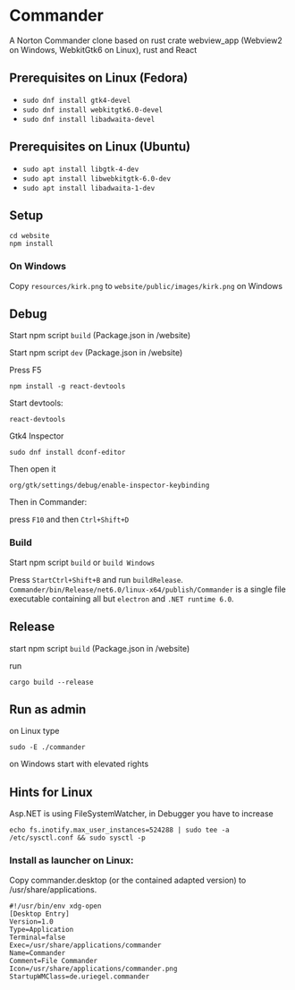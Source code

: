 # Commander
A Norton Commander clone based on rust crate webview_app (Webview2 on Windows, WebkitGtk6 on Linux), rust and React

## Prerequisites on Linux (Fedora)
* ```sudo dnf install gtk4-devel```
* ```sudo dnf install webkitgtk6.0-devel```
* ```sudo dnf install libadwaita-devel```

## Prerequisites on Linux (Ubuntu)
* ```sudo apt install libgtk-4-dev```
* ```sudo apt install libwebkitgtk-6.0-dev```
* ```sudo apt install libadwaita-1-dev```

## Setup

```
cd website
npm install
```

### On Windows

Copy ```resources/kirk.png``` to ```website/public/images/kirk.png``` on Windows

## Debug

Start npm script `build` (Package.json in /website)

Start npm script `dev` (Package.json in /website)

Press F5

```npm install -g react-devtools```

Start devtools:

```react-devtools```

Gtk4 Inspector

```sudo dnf install dconf-editor```

Then open it

```org/gtk/settings/debug/enable-inspector-keybinding```

Then in Commander:

press ```F10``` and then ```Ctrl+Shift+D```

### Build

Start npm script `build` or `build Windows`
 
Press `StartCtrl+Shift+B` and run `buildRelease`. `Commander/bin/Release/net6.0/linux-x64/publish/Commander` is a single file executable containing all but `electron` and `.NET runtime 6.0`.

## Release

start npm script `build` (Package.json in /website)

run 

```
cargo build --release
```

## Run as admin
on Linux type
```
sudo -E ./commander
```

on Windows start with elevated rights

## Hints for Linux

Asp.NET is using FileSystemWatcher, in Debugger you have to increase

`echo fs.inotify.max_user_instances=524288 | sudo tee -a /etc/sysctl.conf && sudo sysctl -p`

### Install as launcher on Linux:

Copy commander.desktop (or the contained adapted version) to /usr/share/applications.

```
#!/usr/bin/env xdg-open
[Desktop Entry]
Version=1.0
Type=Application
Terminal=false
Exec=/usr/share/applications/commander
Name=Commander
Comment=File Commander
Icon=/usr/share/applications/commander.png
StartupWMClass=de.uriegel.commander
```

